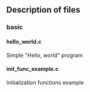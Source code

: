 ## Description of files

### basic

#### hello_world.c

Simple "Hello, world" program

#### init_func_example.c

Initialization functions example